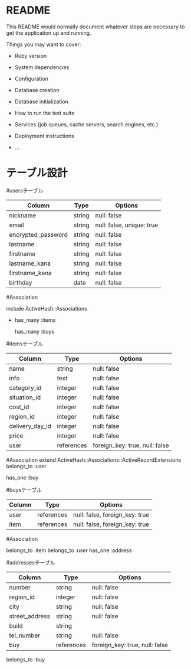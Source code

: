 # README

This README would normally document whatever steps are necessary to get the
application up and running.

Things you may want to cover:

* Ruby version

* System dependencies

* Configuration

* Database creation

* Database initialization

* How to run the test suite

* Services (job queues, cache servers, search engines, etc.)

* Deployment instructions

* ...

# テーブル設計

#usersテーブル

| Column                          | Type   | Options     |
| ------------------              | ------ | ----------- |
| nickname                        | string | null: false |
| email                           | string | null: false, unique: true |
| encrypted_password              | string | null: false |
| lastname                        | string | null: false |
| firstname                       | string | null: false |
| lastname_kana                   | string | null: false |
| firstname_kana                  | string | null: false |
| birthday                        | date   | null: false |

#Association

include ActiveHash::Associations
- has_many :items

  has_many :buys

#itemsテーブル

| Column            | Type        | Options     |
| ------            | -----       | ----------- |
| name              | string      | null: false |
| info              | text        | null: false |
| category_id       | integer     | null: false |
| situation_id      | integer     | null: false |
| cost_id           | integer     | null: false |
| region_id         | integer     | null: false |
| delivery_day_id   | integer     | null: false |
| price             | integer     | null: false |
| user              | references  | foreign_key: true, null: false |

#Association
   extend ActiveHash::Associations::ActiveRecordExtensions
  belongs_to :user

  has_one :buy


#buysテーブル

| Column   | Type       | Options      |
| ------   | ---------- | -------------|
| user     | references | null: false, foreign_key: true |
| item     | references | null: false, foreign_key: true |

#Association

 belongs_to :item
 belongs_to :user
 has_one :address

#addressesテーブル

| Column                           | Type   | Options     |
| ------                           | -------| -------------|
| number                           | string | null: false |
| region_id                        | integer | null: false |
| city                             | string | null: false |
| street_address                   | string | null: false |
| build                            | string |             |
| tel_number                       | string | null: false |
| buy                              | references  | foreign_key: true, null: false |

belongs_to :buy